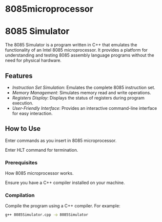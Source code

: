 # 8085microprocessor
# 8085 Simulator

The 8085 Simulator is a program written in C++ that emulates the functionality of an Intel 8085 microprocessor. It provides a platform for understanding and testing 8085 assembly language programs without the need for physical hardware.

## Features

- *Instruction Set Simulation*: Emulates the complete 8085 instruction set.
- *Memory Management*: Simulates memory read and write operations.
- *Registers Display*: Displays the status of registers during program execution.
- *User-Friendly Interface*: Provides an interactive command-line interface for easy interaction.

## How to Use

Enter commands as you insert in 8085 microprocessor.

Enter HLT command for termination.

### Prerequisites

How 8085 microprocessor works.

Ensure you have a C++ compiler installed on your machine.

### Compilation

Compile the program using a C++ compiler. For example:

```bash
g++ 8085Simulator.cpp -o 8085Simulator
